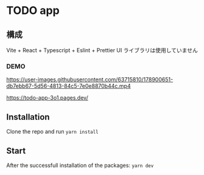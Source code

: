 # TODO app

## 構成

Vite + React + Typescript + Eslint + Prettier
UI ライブラリは使用していません

### DEMO

https://user-images.githubusercontent.com/63715810/178900651-db7ebb67-5d56-4813-84c5-7e0e8870b44c.mp4

https://todo-app-3o1.pages.dev/

## Installation

Clone the repo and run `yarn install`

## Start

After the successfull installation of the packages: `yarn dev`
